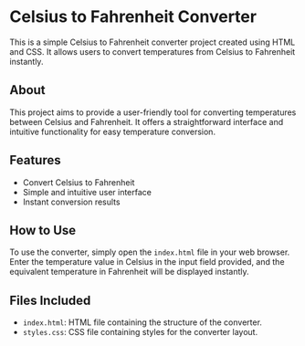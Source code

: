 # Celsius to Fahrenheit Converter

This is a simple Celsius to Fahrenheit converter project created using HTML and CSS. It allows users to convert temperatures from Celsius to Fahrenheit instantly.

## About

This project aims to provide a user-friendly tool for converting temperatures between Celsius and Fahrenheit. It offers a straightforward interface and intuitive functionality for easy temperature conversion.

## Features

- Convert Celsius to Fahrenheit
- Simple and intuitive user interface
- Instant conversion results

## How to Use

To use the converter, simply open the `index.html` file in your web browser. Enter the temperature value in Celsius in the input field provided, and the equivalent temperature in Fahrenheit will be displayed instantly.

## Files Included

- `index.html`: HTML file containing the structure of the converter.
- `styles.css`: CSS file containing styles for the converter layout.

